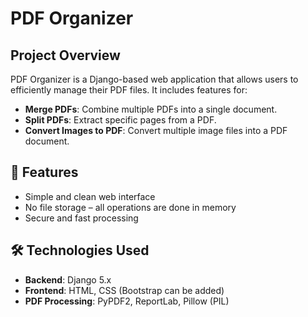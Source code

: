 # PDF Organizer

##  Project Overview
PDF Organizer is a Django-based web application that allows users to efficiently manage their PDF files. It includes features for:

- **Merge PDFs**: Combine multiple PDFs into a single document.
- **Split PDFs**: Extract specific pages from a PDF.
- **Convert Images to PDF**: Convert multiple image files into a PDF document.

## 🚀 Features
- Simple and clean web interface
- No file storage – all operations are done in memory
- Secure and fast processing

## 🛠️ Technologies Used
- **Backend**: Django 5.x
- **Frontend**: HTML, CSS (Bootstrap can be added)
- **PDF Processing**: PyPDF2, ReportLab, Pillow (PIL)
